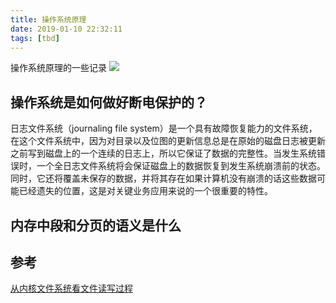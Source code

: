 ```yaml
---
title: 操作系统原理
date: 2019-01-10 22:32:11
tags: [tbd]
---
```


操作系统原理的一些记录
![](https://www.haldir66.ga/static/imgs/SouthMoravian_ZH-CN13384331455_1920x1080.jpg)
<!--more-->


## 操作系统是如何做好断电保护的？
日志文件系统（journaling file system）是一个具有故障恢复能力的文件系统，在这个文件系统中，因为对目录以及位图的更新信息总是在原始的磁盘日志被更新之前写到磁盘上的一个连续的日志上，所以它保证了数据的完整性。当发生系统错误时，一个全日志文件系统将会保证磁盘上的数据恢复到发生系统崩溃前的状态。同时，它还将覆盖未保存的数据，并将其存在如果计算机没有崩溃的话这些数据可能已经遗失的位置，这是对关键业务应用来说的一个很重要的特性。

## 内存中段和分页的语义是什么


## 参考
[从内核文件系统看文件读写过程](http://www.cnblogs.com/huxiao-tee/p/4657851.html)